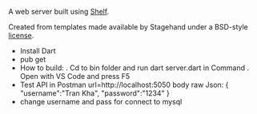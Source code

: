 A web server built using [Shelf](https://pub.dartlang.org/packages/shelf).

Created from templates made available by Stagehand under a BSD-style
[license](https://github.com/dart-lang/stagehand/blob/master/LICENSE).

+ Install Dart
+ pub get
+ How to build:
 . Cd to bin folder and run dart server.dart in Command
 . Open with VS Code and press F5
+ Test API in Postman
    url=http://localhost:5050
    body raw Json:
    {
        "username":"Tran Kha",
        "password":"1234"
    }
+ change username and pass for connect to mysql